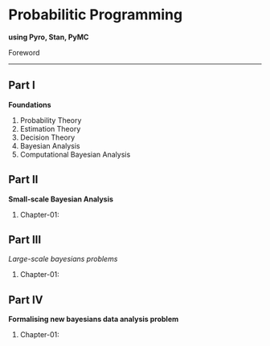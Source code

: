 # Probabilitic Programming
 __using Pyro, Stan, PyMC__

Foreword

------
## Part I
__Foundations__

1. Probability Theory
2. Estimation Theory
3. Decision Theory
4. Bayesian Analysis
5. Computational Bayesian Analysis

## Part II
__Small-scale Bayesian Analysis__

1. Chapter-01: 



## Part III
_Large-scale bayesians problems_
1. Chapter-01: 


## Part IV
__Formalising new bayesians data analysis problem__
1. Chapter-01: